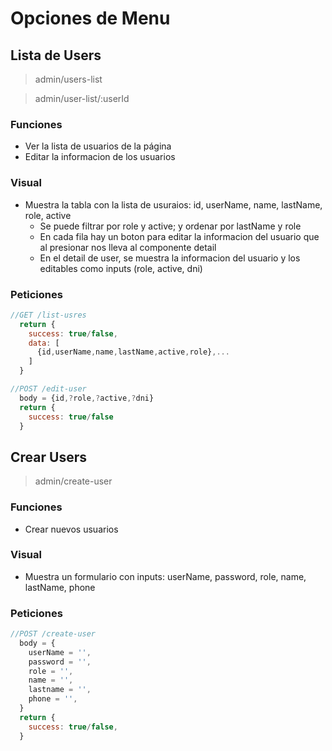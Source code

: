 # Opciones de Menu

## Lista de Users
  > admin/users-list
  
  > admin/user-list/:userId
  ### Funciones
  - Ver la lista de usuarios de la página
  - Editar la informacion de los usuarios
  ### Visual
  - Muestra la tabla con la lista de usuraios: id, userName, name, lastName, role, active
    - Se puede filtrar por role y active; y ordenar por lastName y role
    - En cada fila hay un boton para editar la informacion del usuario que al presionar nos lleva al componente detail
    - En el detail de user, se muestra la informacion del usuario y los editables como inputs (role, active, dni)
  ### Peticiones
  ```js
  //GET /list-usres
    return {
      success: true/false,
      data: [
        {id,userName,name,lastName,active,role},...
      ]
    }

  //POST /edit-user
    body = {id,?role,?active,?dni}
    return {
      success: true/false
    }
  ```


## Crear Users
  > admin/create-user
  ### Funciones
  - Crear nuevos usuarios
  ### Visual
  - Muestra un formulario con inputs: userName, password, role, name, lastName, phone
  ### Peticiones
  ```js
  //POST /create-user
    body = {
      userName = '',
      password = '',
      role = '',
      name = '',
      lastname = '',
      phone = '',
    }
    return {
      success: true/false,
    }
  ```

